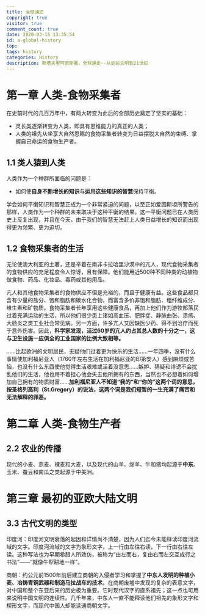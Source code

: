 ```yaml
---
title: 全球通史
copyright: true
visitor: true
comment_count: true
date: 2020-03-15 13:35:54
id: a-global-history
top:
tags: history
categories: History
description: 斯塔夫里阿诺斯著，全球通史--从史前文明到21世纪
---
```


# 第一章 人类-食物采集者

在史前时代的几百万年中，有两大转变为此后的全部历史奠定了坚实的基础：

* 灵长类逐渐转变为人类，即具有思维能力的真正的人类；
* 人类的祖先从坐享大自然恩赐的食物采集者转变为日益摆脱大自然的束缚、掌握自己命运的食物生产者。

## 1.1 类人猿到人类

人类作为一个种群所面临的问题是：

* 如何使**自身不断增长的知识**与**运用这些知识的智慧**保持平衡。

学会如何平衡知识和智慧正成为一个非常紧迫的问题，以至正如爱因斯坦所警告的那样，人类作为一个种群的未来取决于这种平衡的结果。这一平衡问题已在人类历史上反复出现，并且在今天，由于我们的智慧无法赶上人类日益增长的知识而出现得更为频繁、更为迫切。

## 1.2 食物采集者的生活

无论使澳大利亚的土著，还是举着在南非卡拉哈里沙漠中的亢人，现代食物采集者的食物供应的充足程度令人惊讶，且有保障。他们能用近500种不同种类的动植物做食物、药品、化妆品、毒药或其他用品。

亢人和其他食物采集者的食物供应不但是充裕的，而且于健康有益。这些食品都只含有少量的盐分、饱和脂肪和碳水化合物，而富含多价非饱和脂肪、粗纤维成分、维生素和矿物质。食物采集者长年享用这些健康食品，再加上他们作为游牧部落民过着充满运动的生活，所以他们很少患上诸如高血压、肥胖症、静脉曲张、溃疡、大肠炎之类工业社会常见病。另一方面，许多亢人又因缺医少药、得不到治疗而死于意外伤害。因此，**科学家发现，活过60岁的亢人约占其总人数的十分之一，这与卫生设施一应俱全的工业国家的比例大致相等。**

……比起欧洲的文明居民，无疑他们过着更为快乐的生活……一年四季，没有什么事情使加利福尼亚人（1760年左右生活在加利福尼亚的印第安人）感到麻烦或苦恼，也没有什么东西使他觉得生活艰难或活着没意思……嫉妒、猜疑和诽谤不会扰乱他们的生活，他也用不着担心他会失去他所拥有的东西，当然也不必想着如何增加自己拥有的物质财富……**加利福尼亚人不知道“我的”和“你的”这两个词的意思，按圣格列高利（St.Gregory）的说法，这两个词是我们短暂的一生充满了痛苦和无法解释的罪恶。**

# 第二章 人类-食物生产者 

## 2.2 农业的传播

现代的小麦、燕麦、裸麦和大麦，以及现代的山羊、绵羊、牛和猪均起源于**中东**。玉米、蚕豆和南瓜之类起源于中美洲。

# 第三章 最初的亚欧大陆文明

## 3.3 古代文明的类型

印度河：印度河文明衰落的起因和详情尚不清楚，因为人们迄今未能释读印度河流域的文字。印度河流域的文字为象形文字，上一行由左往右读，下一行由右往左读。这种写法也为早期希腊人所效仿，被称为“由左而右，复由右而左交互成行之书法”——“就像牛犁耕地一样”。

商朝：约公元前1500年前后建立商朝的入侵者学习和掌握了**中东人发明的种植小麦、冶铸青铜武器和制造马拉战车的技术**。在商朝废墟中发现的复杂的表意文字，对中国和整个东亚后来的历史极为重要。它时现代汉字的直系祖先；这一点也可用来说明中国文明的连续性。几千年来，中东人一直不能释读他们祖先的象形文字和楔形文字，而现代中国人却能读通商朝文字。

























